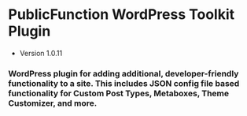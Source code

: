 # PublicFunction WordPress Toolkit Plugin #

 - Version 1.0.11
 
### WordPress plugin for adding additional, developer-friendly functionality to a site. This includes JSON config file based functionality for Custom Post Types, Metaboxes, Theme Customizer, and more. ###
